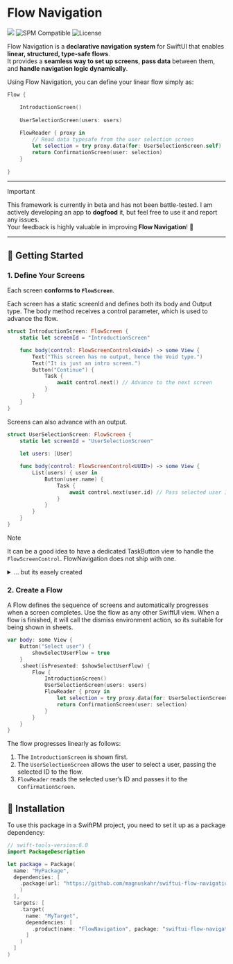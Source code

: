 # Flow Navigation

[![](https://img.shields.io/endpoint?url=https%3A%2F%2Fswiftpackageindex.com%2Fapi%2Fpackages%2Fmagnuskahr%2Fswiftui-flow-navigation%2Fbadge%3Ftype%3Dswift-versions)](https://swiftpackageindex.com/magnuskahr/swiftui-flow-navigation)
![SPM Compatible](https://img.shields.io/badge/SPM-Compatible-blue)
![License](https://img.shields.io/github/license/magnuskahr/swiftui-flow-navigation)

Flow Navigation is a **declarative navigation system** for SwiftUI that enables **linear, structured, type-safe flows**.  
It provides a **seamless way to set up screens**, **pass data** between them, and **handle navigation logic dynamically**.

Using Flow Navigation, you can define your linear flow simply as:

```swift
Flow {

    IntroductionScreen()
    
    UserSelectionScreen(users: users)
    
    FlowReader { proxy in
        // Read data typesafe from the user selection screen
        let selection = try proxy.data(for: UserSelectionScreen.self)
        return ConfirmationScreen(user: selection)
    }
    
}
```

---

> [!IMPORTANT]
> This framework is currently in beta and has not been battle-tested.
> I am actively developing an app to **dogfood** it, but feel free to use it and report any issues.  
> Your feedback is highly valuable in improving **Flow Navigation**! 🚀

---

## 📖 Getting Started

### **1. Define Your Screens**

Each screen **conforms to `FlowScreen`**.

Each screen has a static screenId and defines both its body and Output type.
The body method receives a control parameter, which is used to advance the flow.

```swift
struct IntroductionScreen: FlowScreen {
    static let screenId = "IntroductionScreen"

    func body(control: FlowScreenControl<Void>) -> some View {
        Text("This screen has no output, hence the Void type.")
        Text("It is just an intro screen.")
        Button("Continue") {
            Task {
                await control.next() // Advance to the next screen
            }
        }
    }
}
```

Screens can also advance with an output.

```swift
struct UserSelectionScreen: FlowScreen {
    static let screenId = "UserSelectionScreen"
    
    let users: [User]

    func body(control: FlowScreenControl<UUID>) -> some View {
        List(users) { user in
            Button(user.name) {
                Task {
                    await control.next(user.id) // Pass selected user ID and advance
                }
            }
        }
    }
}
```

> [!NOTE]
> It can be a good idea to have a dedicated TaskButton view to handle the `FlowScreenControl`.
> FlowNavigation does not ship with one.
> <details>
> <summary>... but its easely created</summary>
>
> ```swift
> import SwiftUI
> 
> struct TaskButton<Label>: View where Label: View {
> 
>     @State private var runTask = false
> 
>     private let label: Label
>     private let action: @Sendable () async -> Void
> 
>     init(
>         @_inheritActorContext _ action: @escaping @Sendable () async -> Void,
>         @ViewBuilder label: () -> Label
>     ) {
>         self.label = label()
>         self.action = action
>     }
> 
>     init<S: StringProtocol>(
>         _ title: S,
>         @_inheritActorContext _ action: @escaping @Sendable () async -> Void
>     ) where Label == Text {
>         self.label = Text(title)
>         self.action = action
>     }
> 
>     var body: some View {
>         Button {
>             runTask = true
>         } label: {
>             label
>         }
>         .task(id: runTask, priority: .userInitiated) {
>             guard runTask else { return }
>             await action()
>             runTask = false
>         }
>     }
> }
> ```
> </detail>

### 2. Create a Flow

A Flow defines the sequence of screens and automatically progresses when a screen completes.
Use the flow as any other SwiftUI view.
When a flow is finished, it will call the dismiss environment action, so its suitable for being shown in sheets.

```swift
var body: some View {
    Button("Select user") {
        showSelectUserFlow = true
    }
    .sheet(isPresented: $showSelectUserFlow) {
        Flow {
            IntroductionScreen()
            UserSelectionScreen(users: users)
            FlowReader { proxy in
                let selection = try proxy.data(for: UserSelectionScreen.self)
                return ConfirmationScreen(user: selection)
            }
        }
    }
}
```

The flow progresses linearly as follows:

1. The `IntroductionScreen` is shown first.
2. The `UserSelectionScreen` allows the user to select a user, passing the selected ID to the flow.
3. `FlowReader` reads the selected user’s ID and passes it to the `ConfirmationScreen`.

## 🚀 Installation

To use this package in a SwiftPM project, you need to set it up as a package dependency:

```swift
// swift-tools-version:6.0
import PackageDescription

let package = Package(
  name: "MyPackage",
  dependencies: [
    .package(url: "https://github.com/magnuskahr/swiftui-flow-navigation", from: "0.2.0")
    )
  ],
  targets: [
    .target(
      name: "MyTarget",
      dependencies: [
        .product(name: "FlowNavigation", package: "swiftui-flow-navigation")
      ]
    )
  ]
)
```
